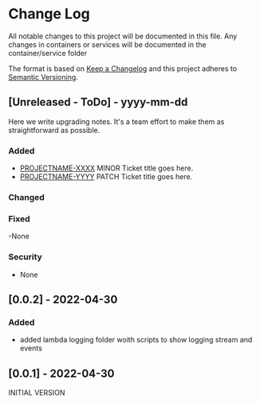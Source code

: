 
# Change Log
All notable changes to this project will be documented in this file. Any changes in containers or services will be documented in the container/service folder
 
The format is based on [Keep a Changelog](http://keepachangelog.com/)
and this project adheres to [Semantic Versioning](http://semver.org/).
 
## [Unreleased - ToDo] - yyyy-mm-dd
 
Here we write upgrading notes. It's a team effort to make them as
straightforward as possible.
 
### Added
- [PROJECTNAME-XXXX](http://tickets.projectname.com/browse/PROJECTNAME-XXXX)
  MINOR Ticket title goes here.
- [PROJECTNAME-YYYY](http://tickets.projectname.com/browse/PROJECTNAME-YYYY)
  PATCH Ticket title goes here.
 
### Changed
 
### Fixed
-None

### Security
- None

## [0.0.2] - 2022-04-30

### Added
- added lambda logging folder woith scripts to show logging stream and events

## [0.0.1] - 2022-04-30
INITIAL VERSION
